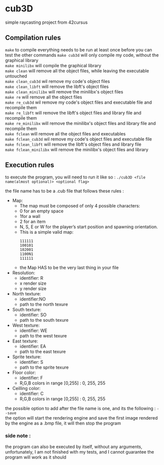 # cub3D
simple raycasting project from 42cursus
## Compilation rules

`make` to compile everything needs to be run at least once before you can test the other commands
`make cub3d` will only compile my code, without the graphical library  
`make minilibx` will compile the graphical library  
`make clean` will remove all the object files, while leaving the executable untouched  
`make clean_cub3d` wil remove my code's object files  
`make clean_libft` will remove the libft's object files  
`make clean_minilibx` will remove the minilibx's object files  
`make re` will remove all the object files  
`make re_cub3d` wil remove my code's object files and executable file and recompile them  
`make re_libft` will remove the libft's object files and library file and recompile them  
`make re_minilibx` will remove the minilibx's object files and library file and recompile them  
`make fclean` will remove all the object files and executables  
`make fclean_cub3d` wil remove my code's object files and executable file  
`make fclean_libft` will remove the libft's object files and library file  
`make fclean_minilibx` will remove the minilibx's object files and library  

## Execution rules 

to execute the program, you will need to run it like so :
`./cub3D <file name(almost optional)> <optional flag>`  

the file name has to be a .cub file that follows these rules :
- Map:  
  - The map must be composed of only 4 possible characters:
  - 0 for an empty space
  - 1for a wall
  - 2 for an item
  - N, S, E or W for the player’s start position and spawning orientation.
  - This is a simple valid map:  
      ```
      111111  
      100101  
      102001  
      1100N1  
      111111
     ```
  - the Map HAS to be the very last thing in your file
- Resolution:  
  - identifier: R  
  - x render size  
  - y render size  
- North texture:  
  - identifier:NO  
  - path to the north texure  
- South texture: 
  - identifier: SO
  - path to the south texure
- West texture:
  - identifier: WE  
  - path to the west texure  
- East texture:  
  - identifier: EA  
  - path to the east texure  
- Sprite texture:  
  - identifier: S  
  - path to the sprite texure  
- Floor color:  
  - identifier: F  
  - R,G,B colors in range [0,255] : 0, 255, 255
- Ceilling color:
  - identifier: C
  - R,G,B colors in range [0,255] : 0, 255, 255  
  
the possible option to add after the file name is one, and its the following : `--save`  
the option will start the rendering engine and save the first image rendered by the engine as a .bmp file, it will then stop the program


### side note :
the program can also be executed by itself, without any arguments, unfortunately, I am not finished with my tests, and I cannot guarantee the program will work as it should
